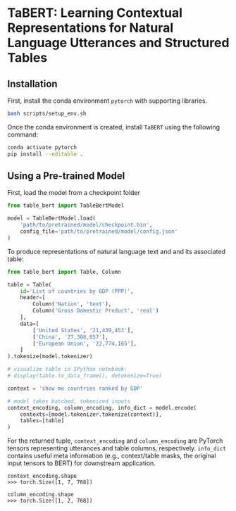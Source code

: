 # TaBERT: Learning Contextual Representations for Natural Language Utterances and Structured Tables

## Installation

First, install the conda environment `pytorch` with supporting libraries.

```bash
bash scripts/setup_env.sh
```

Once the conda environment is created, install `TaBERT` using the following command:

```bash
conda activate pytorch
pip install --editable .
```

## Using a Pre-trained Model

First, load the model from a checkpoint folder

```python
from table_bert import TableBertModel

model = TableBertModel.load(
    'path/to/pretrained/model/checkpoint.bin',
    config_file='path/to/pretrained/model/config.json'
)
```

To produce representations of natural language text and and its associated table:
```python
from table_bert import Table, Column

table = Table(
    id='List of countries by GDP (PPP)',
    header=[
        Column('Nation', 'text'),
        Column('Gross Domestic Product', 'real')
    ],
    data=[
        ['United States', '21,439,453'],
        ['China', '27,308,857'],
        ['European Union', '22,774,165'],
    ]
).tokenize(model.tokenizer)

# visualize table in IPython notebook:
# display(table.to_data_frame(), detokenize=True)

context = 'show me countries ranked by GDP'

# model takes batched, tokenized inputs
context_encoding, column_encoding, info_dict = model.encode(
    contexts=[model.tokenizer.tokenize(context)],
    tables=[table]
)
```

For the returned tuple, `context_encoding` and `column_encoding` are PyTorch tensors 
representing utterances and table columns, respectively. `info_dict` contains useful 
meta information (e.g., context/table masks, the original input tensors to BERT) for 
downstream application.

```
context_encoding.shape
>>> torch.Size([1, 7, 768])

column_encoding.shape
>>> torch.Size([1, 2, 768])
```
